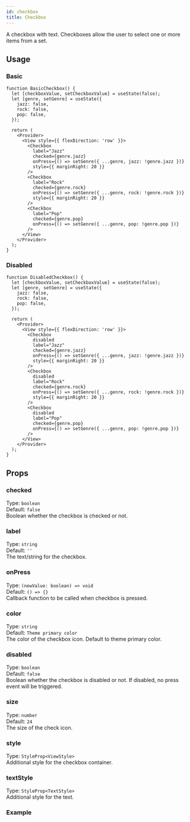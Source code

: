 ```yaml
---
id: checkbox
title: Checkbox
---
```


A checkbox with text. Checkboxes allow the user to select one or more items from a set.

## Usage

### Basic

```tsx live
function BasicCheckbox() {
  let [checkboxValue, setCheckboxValue] = useState(false);
  let [genre, setGenre] = useState({
    jazz: false,
    rock: false,
    pop: false,
  });

  return (
    <Provider>
      <View style={{ flexDirection: 'row' }}>
        <Checkbox
          label="Jazz"
          checked={genre.jazz}
          onPress={() => setGenre({ ...genre, jazz: !genre.jazz })}
          style={{ marginRight: 20 }}
        />
        <Checkbox
          label="Rock"
          checked={genre.rock}
          onPress={() => setGenre({ ...genre, rock: !genre.rock })}
          style={{ marginRight: 20 }}
        />
        <Checkbox
          label="Pop"
          checked={genre.pop}
          onPress={() => setGenre({ ...genre, pop: !genre.pop })}
        />
      </View>
    </Provider>
  );
}
```

### Disabled

```tsx live
function DisabledCheckbox() {
  let [checkboxValue, setCheckboxValue] = useState(false);
  let [genre, setGenre] = useState({
    jazz: false,
    rock: false,
    pop: false,
  });

  return (
    <Provider>
      <View style={{ flexDirection: 'row' }}>
        <Checkbox
          disabled
          label="Jazz"
          checked={genre.jazz}
          onPress={() => setGenre({ ...genre, jazz: !genre.jazz })}
          style={{ marginRight: 20 }}
        />
        <Checkbox
          disabled
          label="Rock"
          checked={genre.rock}
          onPress={() => setGenre({ ...genre, rock: !genre.rock })}
          style={{ marginRight: 20 }}
        />
        <Checkbox
          disabled
          label="Pop"
          checked={genre.pop}
          onPress={() => setGenre({ ...genre, pop: !genre.pop })}
        />
      </View>
    </Provider>
  );
}
```

## Props

### checked

Type: `boolean`  
Default: `false`  
Boolean whether the checkbox is checked or not.

### label

Type: `string`  
Default: `''`  
The text/string for the checkbox.

### onPress

Type: `(newValue: boolean) => void`  
Default: `() => {}`  
Callback function to be called when checkbox is pressed.

### color

Type: `string`  
Default: `Theme primary color`  
The color of the checkbox icon. Default to theme primary color.

### disabled

Type: `boolean`  
Default: `false`  
Boolean whether the checkbox is disabled or not. If disabled, no press event will be triggered.

### size

Type: `number`  
Default: `24`  
The size of the check icon.

### style

Type: `StyleProp<ViewStyle>`  
Additional style for the checkbox container.

### textStyle

Type: `StyleProp<TextStyle>`  
Additional style for the text.

### Example
